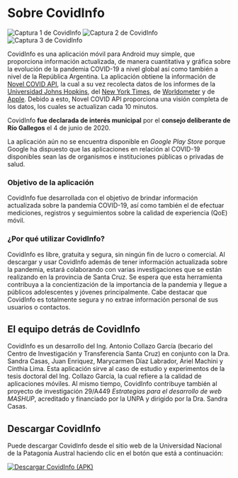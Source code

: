 # Sobre CovidInfo
![Captura 1 de CovidInfo](https://raw.githubusercontent.com/gispunpauarg/CovidInfoUNPA/master/Im%C3%A1genes/CovidInfo-1.png) 
![Captura 2 de CovidInfo](https://raw.githubusercontent.com/gispunpauarg/CovidInfoUNPA/master/Im%C3%A1genes/CovidInfo-2.png) 
![Captura 3 de CovidInfo](https://raw.githubusercontent.com/gispunpauarg/CovidInfoUNPA/master/Im%C3%A1genes/CovidInfo-3.png)

CovidInfo es una aplicación móvil para Android muy simple, que proporciona información actualizada, de manera cuantitativa y gráfica sobre la evolución de la pandemia COVID-19 a nivel global así como también a nivel de la República Argentina.
La aplicación obtiene la información de [Novel COVID API](https://disease.sh), la cual a su vez recolecta datos de los informes de la [Universidad Johns Hopkins](https://www.jhu.edu), del [New York Times](https://www.nytimes.com), de [Worldometer](https://www.worldometers.info) y de [Apple](https://www.apple.com). Debido a esto, Novel COVID API proporciona una visión completa de los datos, los cuales se actualizan cada 10 minutos.

CovidInfo **fue declarada de interés municipal** por el **consejo deliberante de Río Gallegos** el 4 de junio de 2020.

La aplicación aún no se encuentra disponible en *Google Play Store* porque Google ha dispuesto que las aplicaciones en relación al COVID-19 disponibles sean las de organismos e instituciones públicas o privadas de salud.

### Objetivo de la aplicación
CovidInfo fue desarrollada con el objetivo de brindar información actualizada sobre la pandemia COVID-19, así como también el de efectuar mediciones, registros y seguimientos sobre la calidad de experiencia (QoE) móvil.

### ¿Por qué utilizar CovidInfo?
CovidInfo es libre, gratuita y segura, sin ningún fin de lucro o comercial. Al descargar y usar CovidInfo además de tener información actualizada sobre la pandemia, estará colaborando con varias investigaciones que se están realizando en la provincia de Santa Cruz. Se espera que esta herramienta contribuya a la concientización de la importancia de la pandemia y llegue a públicos adolescentes y jóvenes principalmente.
Cabe destacar que CovidInfo es totalmente segura y no extrae información personal de sus usuarios o contactos.

## El equipo detrás de CovidInfo
CovidInfo es un desarrollo del Ing. Antonio Collazo García (becario del Centro de Investigación y Transferencia Santa Cruz) en conjunto con la Dra. Sandra Casas, Juan Enriquez, Marycarmen Díaz Labrador, Ariel Machini y Cinthia Lima.
Esta aplicación sirve al caso de estudio y experimentos de la tesis doctoral del Ing. Collazo García, la cual refiere a la calidad de aplicaciones móviles. Al mismo tiempo, CovidInfo contribuye también al proyecto de investigación 29/A449 *Estrategias para el desarrollo de web MASHUP*, acreditado y financiado por la UNPA y dirigido por la Dra. Sandra Casas.

## Descargar CovidInfo
Puede descargar CovidInfo desde el sitio web de la Universidad Nacional de la Patagonia Austral haciendo clic en el botón que está a continuación:

[![Descargar CovidInfo (APK)](https://raw.githubusercontent.com/gispunpauarg/CovidInfoUNPA/master/Im%C3%A1genes/CovidInfo_Descarga.png)](https://covidinfo.unpa.edu.ar)
